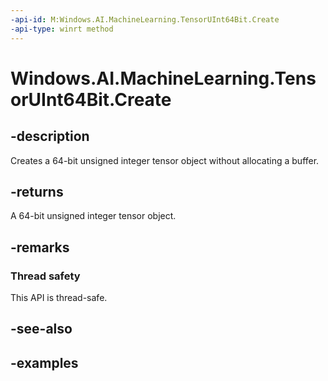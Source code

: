 ```yaml
---
-api-id: M:Windows.AI.MachineLearning.TensorUInt64Bit.Create
-api-type: winrt method
---
```


<!-- Method syntax.
public TensorUInt64Bit TensorUInt64Bit.Create()
-->

# Windows.AI.MachineLearning.TensorUInt64Bit.Create

## -description
Creates a 64-bit unsigned integer tensor object without allocating a buffer.

## -returns
A 64-bit unsigned integer tensor object.

## -remarks

### Thread safety
This API is thread-safe.

## -see-also

## -examples
